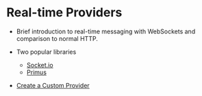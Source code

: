 # Real-time Providers

* Brief introduction to real-time messaging with WebSockets and comparison to normal HTTP.

* Two popular libraries
  * [Socket.io](04.2.1_socket-io.md)
  * [Primus](04.2.2_primus.md)

* [Create a Custom Provider](04.3_create-a-provider.md)